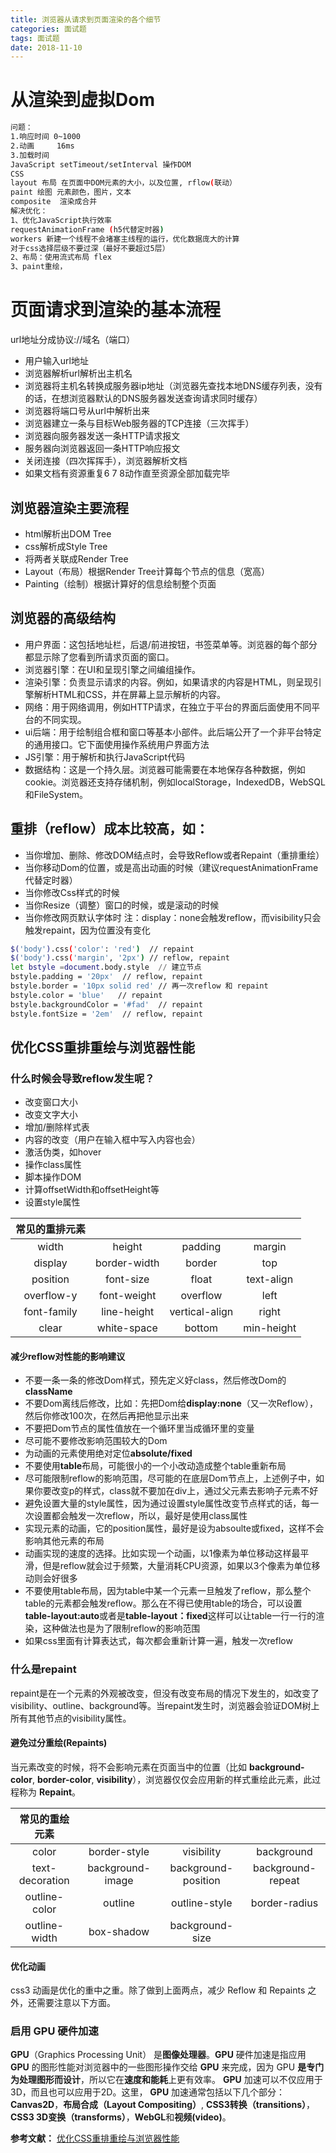 ```yaml
---
title: 浏览器从请求到页面渲染的各个细节
categories: 面试题
tags: 面试题
date: 2018-11-10
---
```

# 从渲染到虚拟Dom 
```bash
问题：
1.响应时间 0~1000
2.动画     16ms
3.加载时间 
JavaScript setTimeout/setInterval 操作DOM
CSS
layout 布局 在页面中DOM元素的大小，以及位置, rflow(联动）
paint 绘图 元素颜色，图片，文本
composite  渲染成合并
解决优化：
1、优化JavaScript执行效率
requestAnimationFrame (h5代替定时器)
workers 新建一个线程不会堵塞主线程的运行，优化数据庞大的计算
对于css选择层级不要过深（最好不要超过5层）
2、布局：使用流式布局 flex
3、paint重绘，
```
# 页面请求到渲染的基本流程
url地址分成协议://域名（端口）

* 用户输入url地址
* 浏览器解析url解析出主机名
* 浏览器将主机名转换成服务器ip地址（浏览器先查找本地DNS缓存列表，没有的话，在想浏览器默认的DNS服务器发送查询请求同时缓存）
* 浏览器将端口号从url中解析出来
* 浏览器建立一条与目标Web服务器的TCP连接（三次挥手）
* 浏览器向服务器发送一条HTTP请求报文
* 服务器向浏览器返回一条HTTP响应报文
* 关闭连接（四次挥挥手），浏览器解析文档
* 如果文档有资源重复6 7 8动作直至资源全部加载完毕

## 浏览器渲染主要流程
* html解析出DOM Tree
* css解析成Style Tree
* 将两者关联成Render Tree
* Layout（布局）根据Render Tree计算每个节点的信息（宽高）
* Painting（绘制）根据计算好的信息绘制整个页面

## 浏览器的高级结构
* 用户界面：这包括地址栏，后退/前进按钮，书签菜单等。浏览器的每个部分都显示除了您看到所请求页面的窗口。
* 浏览器引擎：在UI和呈现引擎之间编组操作。
* 渲染引擎：负责显示请求的内容。例如，如果请求的内容是HTML，则呈现引擎解析HTML和CSS，并在屏幕上显示解析的内容。
* 网络：用于网络调用，例如HTTP请求，在独立于平台的界面后面使用不同平台的不同实现。
* ui后端：用于绘制组合框和窗口等基本小部件。此后端公开了一个非平台特定的通用接口。它下面使用操作系统用户界面方法
* JS引擎：用于解析和执行JavaScript代码
* 数据结构：这是一个持久层。浏览器可能需要在本地保存各种数据，例如cookie。浏览器还支持存储机制，例如localStorage，IndexedDB，WebSQL和FileSystem。

## 重排（reflow）成本比较高，如：
* 当你增加、删除、修改DOM结点时，会导致Reflow或者Repaint（重排重绘）
* 当你移动Dom的位置，或是高出动画的时候（建议requestAnimationFrame代替定时器）
* 当你修改Css样式的时候
* 当你Resize（调整）窗口的时候，或是滚动的时候
* 当你修改网页默认字体时
注：display：none会触发reflow，而visibility只会触发repaint，因为位置没有变化
```bash
$('body').css('color': 'red')  // repaint
$('body').css('margin', '2px') // reflow, repaint
let bstyle =document.body.style  // 建立节点
bstyle.padding = '20px'  // reflow, repaint
bstyle.border = '10px solid red' // 再一次reflow 和 repaint
bstyle.color = 'blue'   // repaint
bstyle.backgroundColor = '#fad'  // repaint
bstyle.fontSize = '2em'  // reflow, repaint
```
## 优化CSS重排重绘与浏览器性能
### 什么时候会导致reflow发生呢？
* 改变窗口大小
* 改变文字大小
* 增加/删除样式表
* 内容的改变（用户在输入框中写入内容也会）
* 激活伪类，如hover
* 操作class属性
* 脚本操作DOM
* 计算offsetWidth和offsetHeight等
* 设置style属性

| 常见的重排元素 |     |    |     |
|:--------:|:--------:|:--------:|:--------:|
|width|height|padding|margin|
|display|border-width|border|top|
|position|font-size|float|text-align|
|overflow-y|font-weight|overflow|left|
|font-family|line-height|vertical-align|right|
|clear|white-space|bottom|min-height|
#### 减少reflow对性能的影响建议
* 不要一条一条的修改Dom样式，预先定义好class，然后修改Dom的**className**
* 不要Dom离线后修改，比如：先把Dom给**display:none**（又一次Reflow），然后你修改100次，在然后再把他显示出来
* 不要把Dom节点的属性值放在一个循环里当成循环里的变量
* 尽可能不要修改影响范围较大的Dom
* 为动画的元素使用绝对定位**absolute/fixed**
* 不要使用**table**布局，可能很小的一个小改动造成整个table重新布局
* 尽可能限制reflow的影响范围，尽可能的在底层Dom节点上，上述例子中，如果你要改变p的样式，class就不要加在div上，通过父元素去影响子元素不好
* 避免设置大量的style属性，因为通过设置style属性改变节点样式的话，每一次设置都会触发一次reflow，所以，最好是使用class属性
* 实现元素的动画，它的position属性，最好是设为absoulte或fixed，这样不会影响其他元素的布局
* 动画实现的速度的选择。比如实现一个动画，以1像素为单位移动这样最平滑，但是reflow就会过于频繁，大量消耗CPU资源，如果以3个像素为单位移动则会好很多
* 不要使用table布局，因为table中某一个元素一旦触发了reflow，那么整个table的元素都会触发reflow。那么在不得已使用table的场合，可以设置**table-layout:auto**或者是**table-layout：fixed**这样可以让table一行一行的渲染，这种做法也是为了限制reflow的影响范围
* 如果css里面有计算表达式，每次都会重新计算一遍，触发一次reflow

### 什么是repaint
repaint是在一个元素的外观被改变，但没有改变布局的情况下发生的，如改变了visibility、outline、background等。当repaint发生时，浏览器会验证DOM树上所有其他节点的visibility属性。
#### 避免过分重绘(Repaints)
当元素改变的时候，将不会影响元素在页面当中的位置（比如 **background-color**, **border-color**, **visibility**），浏览器仅仅会应用新的样式重绘此元素，此过程称为 **Repaint**。

|常见的重绘元素|     |       |       |
|:--------:|:--------:|:--------:|:--------:|
|color|border-style|visibility|background|
|text-decoration|background-image|background-position|background-repeat|
|outline-color|outline|outline-style|border-radius|
|outline-width|box-shadow|background-size|   | 

#### 优化动画
css3 动画是优化的重中之重。除了做到上面两点，减少 Reflow 和 Repaints 之外，还需要注意以下方面。

### 启用 GPU 硬件加速

**GPU**（Graphics Processing Unit） 是**图像处理器**。**GPU** 硬件加速是指应用 **GPU** 的图形性能对浏览器中的一些图形操作交给 **GPU** 来完成，因为 GPU **是专门为处理图形而设计**，所以它在**速度和能耗**上更有效率。
**GPU** 加速可以不仅应用于3D，而且也可以应用于2D。这里， **GPU** 加速通常包括以下几个部分：**Canvas2D**，**布局合成（Layout Compositing）**, **CSS3转换（transitions）**，**CSS3 3D变换（transforms）**，**WebGL**和**视频(video)**。

**参考文献：**
[优化CSS重排重绘与浏览器性能](http://caibaojian.com/css-reflow-repaint.html)